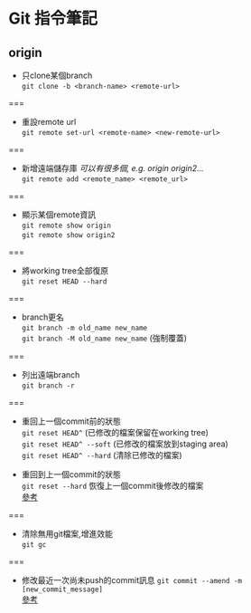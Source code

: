 # Git 指令筆記

## origin
* 只clone某個branch   
`git clone -b <branch-name> <remote-url>`   
   
===
* 重設remote url   
`git remote set-url <remote-name> <new-remote-url>`

===
* 新增遠端儲存庫 _可以有很多個, e.g. origin origin2..._   
`git remote add <remote_name> <remote_url>`

===
* 顯示某個remote資訊   
`git remote show origin`     
`git remote show origin2`   

===
* 將working tree全部復原   
`git reset HEAD --hard`   

===
* branch更名   
`git branch -m old_name new_name`   
`git branch -M old_name new_name` (強制覆蓋)   

===
* 列出遠端branch   
`git branch -r`   

===
* 重回上一個commit前的狀態   
`git reset HEAD^` (已修改的檔案保留在working tree)   
`git reset HEAD^ --soft` (已修改的檔案放到staging area)   
`git reset HEAD^ --hard` (清除已修改的檔案)

* 重回到上一個commit的狀態   
`git reset --hard` 恢復上一個commit後修改的檔案   
[參考](http://stackoverflow.com/questions/5807137/git-how-to-revert-uncommitted-changes-including-files-and-folders)

===
* 清除無用git檔案,增進效能   
`git gc`   
   
===
* 修改最近一次尚未push的commit訊息
`git commit --amend -m [new_commit_message]`   
[參考](http://stackoverflow.com/questions/179123/edit-an-incorrect-commit-message-in-git)   
